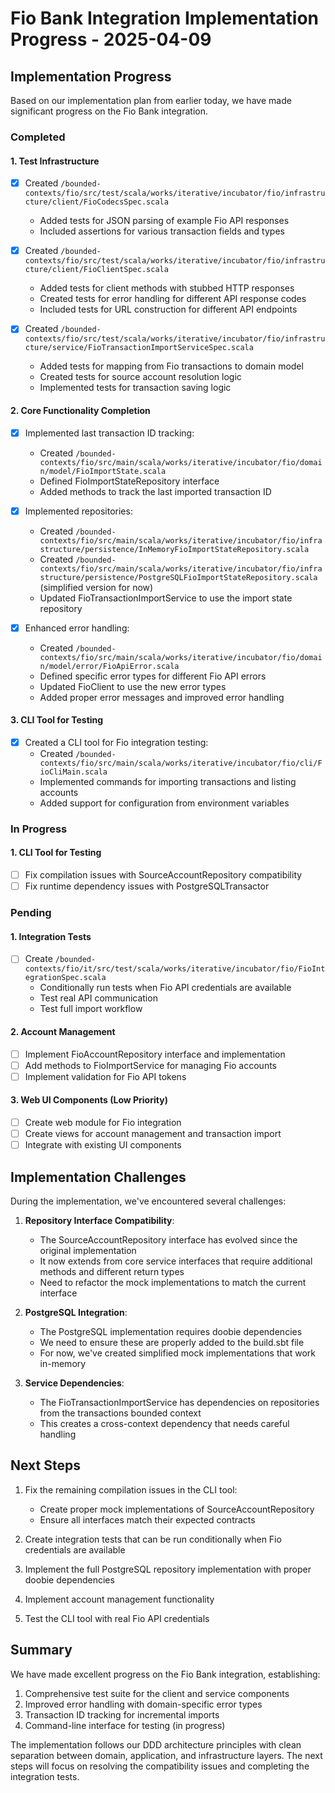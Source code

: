 # Fio Bank Integration Implementation Progress - 2025-04-09

## Implementation Progress

Based on our implementation plan from earlier today, we have made significant progress on the Fio Bank integration.

### Completed

#### 1. Test Infrastructure

- [x] Created `/bounded-contexts/fio/src/test/scala/works/iterative/incubator/fio/infrastructure/client/FioCodecsSpec.scala`
  - Added tests for JSON parsing of example Fio API responses
  - Included assertions for various transaction fields and types

- [x] Created `/bounded-contexts/fio/src/test/scala/works/iterative/incubator/fio/infrastructure/client/FioClientSpec.scala`
  - Added tests for client methods with stubbed HTTP responses
  - Created tests for error handling for different API response codes
  - Included tests for URL construction for different API endpoints

- [x] Created `/bounded-contexts/fio/src/test/scala/works/iterative/incubator/fio/infrastructure/service/FioTransactionImportServiceSpec.scala`
  - Added tests for mapping from Fio transactions to domain model
  - Created tests for source account resolution logic
  - Implemented tests for transaction saving logic

#### 2. Core Functionality Completion

- [x] Implemented last transaction ID tracking:
  - Created `/bounded-contexts/fio/src/main/scala/works/iterative/incubator/fio/domain/model/FioImportState.scala`
  - Defined FioImportStateRepository interface
  - Added methods to track the last imported transaction ID

- [x] Implemented repositories:
  - Created `/bounded-contexts/fio/src/main/scala/works/iterative/incubator/fio/infrastructure/persistence/InMemoryFioImportStateRepository.scala`
  - Created `/bounded-contexts/fio/src/main/scala/works/iterative/incubator/fio/infrastructure/persistence/PostgreSQLFioImportStateRepository.scala` (simplified version for now)
  - Updated FioTransactionImportService to use the import state repository

- [x] Enhanced error handling:
  - Created `/bounded-contexts/fio/src/main/scala/works/iterative/incubator/fio/domain/model/error/FioApiError.scala`
  - Defined specific error types for different Fio API errors
  - Updated FioClient to use the new error types
  - Added proper error messages and improved error handling

#### 3. CLI Tool for Testing

- [x] Created a CLI tool for Fio integration testing:
  - Created `/bounded-contexts/fio/src/main/scala/works/iterative/incubator/fio/cli/FioCliMain.scala`
  - Implemented commands for importing transactions and listing accounts
  - Added support for configuration from environment variables

### In Progress

#### 1. CLI Tool for Testing
- [ ] Fix compilation issues with SourceAccountRepository compatibility
- [ ] Fix runtime dependency issues with PostgreSQLTransactor

### Pending

#### 1. Integration Tests

- [ ] Create `/bounded-contexts/fio/it/src/test/scala/works/iterative/incubator/fio/FioIntegrationSpec.scala`
  - Conditionally run tests when Fio API credentials are available
  - Test real API communication
  - Test full import workflow

#### 2. Account Management

- [ ] Implement FioAccountRepository interface and implementation
- [ ] Add methods to FioImportService for managing Fio accounts
- [ ] Implement validation for Fio API tokens

#### 3. Web UI Components (Low Priority)

- [ ] Create web module for Fio integration
- [ ] Create views for account management and transaction import
- [ ] Integrate with existing UI components

## Implementation Challenges

During the implementation, we've encountered several challenges:

1. **Repository Interface Compatibility**: 
   - The SourceAccountRepository interface has evolved since the original implementation
   - It now extends from core service interfaces that require additional methods and different return types
   - Need to refactor the mock implementations to match the current interface

2. **PostgreSQL Integration**:
   - The PostgreSQL implementation requires doobie dependencies
   - We need to ensure these are properly added to the build.sbt file
   - For now, we've created simplified mock implementations that work in-memory

3. **Service Dependencies**:
   - The FioTransactionImportService has dependencies on repositories from the transactions bounded context
   - This creates a cross-context dependency that needs careful handling

## Next Steps

1. Fix the remaining compilation issues in the CLI tool:
   - Create proper mock implementations of SourceAccountRepository
   - Ensure all interfaces match their expected contracts

2. Create integration tests that can be run conditionally when Fio credentials are available

3. Implement the full PostgreSQL repository implementation with proper doobie dependencies

4. Implement account management functionality

5. Test the CLI tool with real Fio API credentials

## Summary

We have made excellent progress on the Fio Bank integration, establishing:

1. Comprehensive test suite for the client and service components
2. Improved error handling with domain-specific error types
3. Transaction ID tracking for incremental imports
4. Command-line interface for testing (in progress)

The implementation follows our DDD architecture principles with clean separation between domain, application, and infrastructure layers. The next steps will focus on resolving the compatibility issues and completing the integration tests.